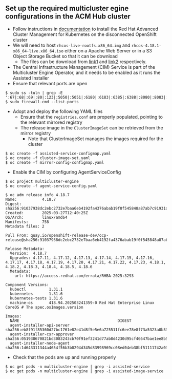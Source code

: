 ## Set up the required multicluster egine configurations in the ACM Hub cluster
- Follow instructions in [documentation](https://docs.redhat.com/en/documentation/red_hat_advanced_cluster_management_for_kubernetes/2.13/html/install/installing#install-on-disconnected-networks) to install the Red Hat Advanced Cluster Management for Kubernetes on the disconnected OpenShift cluster
- We will need to host `rhcos-live-rootfs.x86_64.img` and `rhcos-4.18.1-x86_64-live.x86_64.iso` either on a Apache Web Server or in a S3 Object Storage Bucket so that it can be download
    - The files can be download from [link1](https://mirror.openshift.com/pub/openshift-v4/amd64/dependencies/rhcos/4.18/4.18.1/rhcos-live-rootfs.x86_64.img) and [link2](https://mirror.openshift.com/pub/openshift-v4/amd64/dependencies/rhcos/4.18/4.18.1/rhcos-live.x86_64.iso) respectively.
- The Central Infrastructure Management (CIM) Service is part of the Multicluster Engine Operator, and it needs to be enabled as it runs the Assisted Installer
- Ensure that relevant ports are open
```
$ sudo ss -tuln | grep -E ':67|:68|:69|:80|:123|:5050|:5051|:6180|:6183|:6385|:6388|:8080|:8083|:9999'
$ sudo firewall-cmd --list-ports
```

- Adopt and deploy the following YAML files
    - Ensure that the `registries.conf` are properly populated, pointing to the relevant mirrored registry
    - The release image in the `ClusterImageSet` can be retrieved from the mirror registry
        - Note that ClusterImageSet manages the images required for the cluster
```
$ oc create -f assisted-service-configmap.yaml
$ oc create -f cluster-image-set.yaml
$ oc create -f mirror-config-configmap.yaml
```

- Enable the CIM by configuring AgentServiceConfig
```
$ oc project multicluster-engine
$ oc create -f agent-service-config.yaml
```
```shell
$ oc adm release info 4.18.7
Name:           4.18.7
Digest:         sha256:91037938dc2ebc2732e7baa6eb4192fa4376abab19f0f545848a87ab7c91931d
Created:        2025-03-27T12:40:25Z
OS/Arch:        linux/amd64
Manifests:      758
Metadata files: 2

Pull From: quay.io/openshift-release-dev/ocp-release@sha256:91037938dc2ebc2732e7baa6eb4192fa4376abab19f0f545848a87ab7c91931d

Release Metadata:
  Version:  4.18.7
  Upgrades: 4.17.11, 4.17.12, 4.17.13, 4.17.14, 4.17.15, 4.17.16, 4.17.17, 4.17.18, 4.17.19, 4.17.20, 4.17.21, 4.17.22, 4.17.23, 4.18.1, 4.18.2, 4.18.3, 4.18.4, 4.18.5, 4.18.6
  Metadata:
    url: https://access.redhat.com/errata/RHBA-2025:3293

Component Versions:
  kubectl          1.31.1
  kubernetes       1.31.6
  kubernetes-tests 1.31.6
  machine-os       418.94.202503241359-0 Red Hat Enterprise Linux CoreOS # The spec.osImages.version

Images:
  NAME                                           DIGEST
  agent-installer-api-server                     sha256:eb8f91f85360d27bc1761e82e41d8f5e5e6a725511fc6ee78e8f73a5323a0b33
  agent-installer-csr-approver                   sha256:051938670821bd3083243cb70f91ef3241d77ab8d4230d95cf46647bae1ee8b5
  agent-installer-node-agent                     sha256:1d643311344a4654f56b3b0294d345d83998969cc08ed04eb38bf51111742a03
```

- Check that the pods are up and running properly
```
$ oc get pods -n multicluster-engine | grep -i assisted-service
$ oc get pods -n multicluster-engine | grep -i assisted-image-service
```